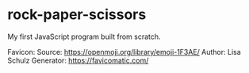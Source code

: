 # rock-paper-scissors
My first JavaScript program built from scratch.

Favicon:
Source: https://openmoji.org/library/emoji-1F3AE/ Author: Lisa Schulz
Generator: https://favicomatic.com/
